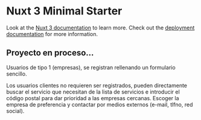 # Nuxt 3 Minimal Starter

Look at the [Nuxt 3 documentation](https://nuxt.com/docs/getting-started/introduction) to learn more.
Check out the [deployment documentation](https://nuxt.com/docs/getting-started/deployment) for more information.

## Proyecto en proceso...
Usuarios de tipo 1 (empresas), se registran rellenando un formulario sencillo.

Los usuarios clientes no requieren ser registrados, pueden directamente buscar el servicio que necesitan de la lista de servicios e introducir el código postal para dar prioridad a las empresas cercanas. Escoger la empresa de preferencia y contactar por medios externos (e-mail, tlfno, red social).
